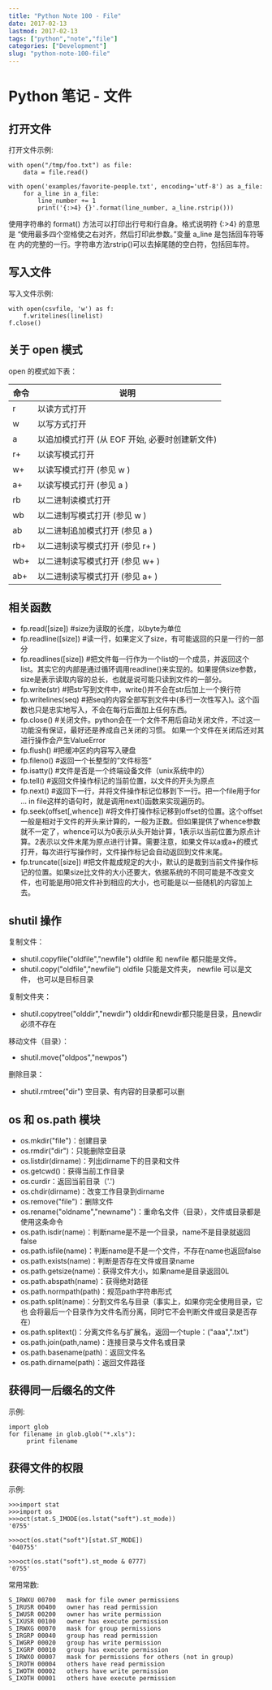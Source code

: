 ```yaml
---
title: "Python Note 100 - File"
date: 2017-02-13
lastmod: 2017-02-13
tags: ["python","note","file"]
categories: ["Development"]
slug: "python-note-100-file"
---
```


# Python 笔记 - 文件

## 打开文件

打开文件示例:

    with open("/tmp/foo.txt") as file:
        data = file.read()

    with open('examples/favorite-people.txt', encoding='utf-8') as a_file:
        for a_line in a_file:
            line_number += 1
            print('{:>4} {}'.format(line_number, a_line.rstrip()))

使用字符串的 format() 方法可以打印出行号和行自身。格式说明符 {:&gt;4}
的意思是 “使用最多四个空格使之右对齐，然后打印此参数。”变量 a\_line
是包括回车符等在
内的完整的一行。字符串方法rstrip()可以去掉尾随的空白符，包括回车符。

写入文件
--------

写入文件示例:

    with open(csvfile, 'w') as f:
        f.writelines(linelist)
    f.close()

关于 open 模式
--------------

open 的模式如下表：

  命令        | 说明
  ----------- | ------------------------------------------------
  r           | 以读方式打开
  w           | 以写方式打开
  a           | 以追加模式打开 (从 EOF 开始, 必要时创建新文件)
  r+          | 以读写模式打开
  w+          | 以读写模式打开 (参见 w )
  a+          | 以读写模式打开 (参见 a )
  rb          | 以二进制读模式打开
  wb          | 以二进制写模式打开 (参见 w )
  ab          | 以二进制追加模式打开 (参见 a )
  rb+         | 以二进制读写模式打开 (参见 r+ )
  wb+         | 以二进制读写模式打开 (参见 w+ )
  ab+         | 以二进制读写模式打开 (参见 a+ )

相关函数
--------

-   fp.read(\[size\]) \#size为读取的长度，以byte为单位
-   fp.readline(\[size\])
    \#读一行，如果定义了size，有可能返回的只是一行的一部分
-   fp.readlines(\[size\])
    \#把文件每一行作为一个list的一个成员，并返回这个list。其实它的内部是通过循环调用readline()来实现的。如果提供size参数，size是表示读取内容的总长，也就是说可能只读到文件的一部分。
-   fp.write(str) \#把str写到文件中，write()并不会在str后加上一个换行符
-   fp.writelines(seq)
    \#把seq的内容全部写到文件中(多行一次性写入)。这个函数也只是忠实地写入，不会在每行后面加上任何东西。
-   fp.close()
    \#关闭文件。python会在一个文件不用后自动关闭文件，不过这一功能没有保证，最好还是养成自己关闭的习惯。
    如果一个文件在关闭后还对其进行操作会产生ValueError
-   fp.flush() \#把缓冲区的内容写入硬盘
-   fp.fileno() \#返回一个长整型的”文件标签“
-   fp.isatty() \#文件是否是一个终端设备文件（unix系统中的）
-   fp.tell() \#返回文件操作标记的当前位置，以文件的开头为原点
-   fp.next()
    \#返回下一行，并将文件操作标记位移到下一行。把一个file用于for … in
    file这样的语句时，就是调用next()函数来实现遍历的。
-   fp.seek(offset\[,whence\])
    \#将文件打操作标记移到offset的位置。这个offset一般是相对于文件的开头来计算的，一般为正数。但如果提供了whence参数就不一定了，whence可以为0表示从头开始计算，1表示以当前位置为原点计算。2表示以文件末尾为原点进行计算。需要注意，如果文件以a或a+的模式打开，每次进行写操作时，文件操作标记会自动返回到文件末尾。
-   fp.truncate(\[size\])
    \#把文件裁成规定的大小，默认的是裁到当前文件操作标记的位置。如果size比文件的大小还要大，依据系统的不同可能是不改变文件，也可能是用0把文件补到相应的大小，也可能是以一些随机的内容加上去。

shutil 操作
-----------

复制文件：

-   shutil.copyfile("oldfile","newfile") oldfile 和 newfile
    都只能是文件。
-   shutil.copy("oldfile","newfile") oldfile 只能是文件夹， newfile
    可以是文件， 也可以是目标目录

复制文件夹：

-   shutil.copytree("olddir","newdir")
    olddir和newdir都只能是目录，且newdir必须不存在

移动文件（目录）：

-   shutil.move("oldpos","newpos")

删除目录：

-   shutil.rmtree("dir") 空目录、有内容的目录都可以删

os 和 os.path 模块
------------------

-   os.mkdir("file")：创建目录
-   os.rmdir("dir")：只能删除空目录
-   os.listdir(dirname)：列出dirname下的目录和文件
-   os.getcwd()：获得当前工作目录
-   os.curdir：返回当前目录（'.')
-   os.chdir(dirname)：改变工作目录到dirname
-   os.remove("file")：删除文件
-   os.rename("oldname","newname")：重命名文件（目录），文件或目录都是使用这条命令
-   os.path.isdir(name)：判断name是不是一个目录，name不是目录就返回false
-   os.path.isfile(name)：判断name是不是一个文件，不存在name也返回false
-   os.path.exists(name)：判断是否存在文件或目录name
-   os.path.getsize(name)：获得文件大小，如果name是目录返回0L
-   os.path.abspath(name)：获得绝对路径
-   os.path.normpath(path)：规范path字符串形式
-   os.path.split(name)：分割文件名与目录（事实上，如果你完全使用目录，它也
    会将最后一个目录作为文件名而分离，同时它不会判断文件或目录是否存在）
-   os.path.splitext()：分离文件名与扩展名，返回一个tuple：("aaa",".txt")
-   os.path.join(path,name)：连接目录与文件名或目录
-   os.path.basename(path)：返回文件名
-   os.path.dirname(path)：返回文件路径

获得同一后缀名的文件
--------------------

示例:

    import glob
    for filename in glob.glob("*.xls"):
         print filename

获得文件的权限
--------------

示例:

    >>>import stat
    >>>import os
    >>>oct(stat.S_IMODE(os.lstat("soft").st_mode))
    '0755'

    >>>oct(os.stat("soft")[stat.ST_MODE])
    '040755'

    >>>oct(os.stat("soft").st_mode & 0777)
    '0755'

常用常数:

    S_IRWXU 00700   mask for file owner permissions
    S_IRUSR 00400   owner has read permission
    S_IWUSR 00200   owner has write permission
    S_IXUSR 00100   owner has execute permission
    S_IRWXG 00070   mask for group permissions
    S_IRGRP 00040   group has read permission
    S_IWGRP 00020   group has write permission
    S_IXGRP 00010   group has execute permission
    S_IRWXO 00007   mask for permissions for others (not in group)
    S_IROTH 00004   others have read permission
    S_IWOTH 00002   others have write permission
    S_IXOTH 00001   others have execute permission
